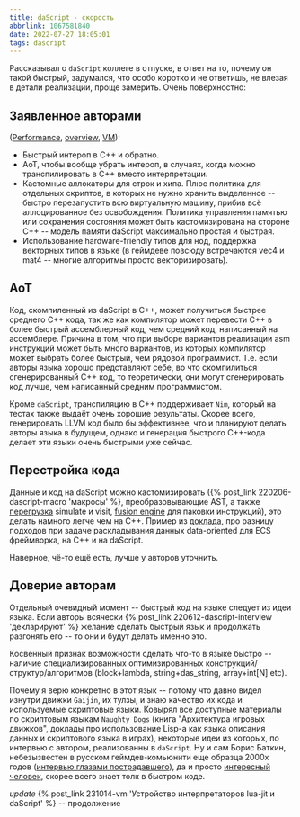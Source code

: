 ```yaml
---
title: daScript - скорость
abbrlink: 1067581840
date: 2022-07-27 18:05:01
tags: dascript
---
```


Рассказывал о `daScript` коллеге в отпуске, в ответ на то, почему он такой быстрый, задумался, что особо коротко и не ответишь, не влезая в детали реализации, проще замерить. Очень поверхностно:

## Заявленное авторами
([Performance](https://dascript.org/doc/reference/introduction.html#performance), [overview](https://dascript.org/), [VM](https://dascript.org/doc/reference/embedding/vm.html)):
- Быстрый интероп в C++ и обратно.
- AoT, чтобы вообще убрать интероп, в случаях, когда можно транспилировать в C++ вместо интерпретации.
- Кастомные аллокаторы для строк и хипа. Плюс политика для отдельных скриптов, в которых не нужно хранить выделенное -- быстро перезапустить всю виртуальную машину, прибив всё аллоцированное без освобождения. Политика управления памятью или сохранения состояния может быть кастомизирована на стороне C++ -- модель памяти daScript максимально простая и быстрая.
- Использование hardware-friendly типов для нод, поддержка векторных типов в языке (в геймдеве повсюду встречаются vec4 и mat4 -- многие алгоритмы просто векторизировать).

## AoT
Код, скомпиленный из daScript в C++, может получиться быстрее среднего C++ кода, так же как компилятор может перевести C++ в более быстрый ассемблерный код, чем средний код, написанный на ассемблере. Причина в том, что при выборе вариантов реализации asm инструкций может быть много вариантов, из которых компилятор может выбрать более быстрый, чем рядовой программист. Т.е. если авторы языка хорошо представляют себе, во что скомпилиться сгенерированный C++ код, то теоретически, они могут сгенерировать код лучше, чем написанный средним программистом.

Кроме `daScript`, транспиляцию в C++ поддерживает `Nim`, который на тестах также выдаёт очень хорошие результаты. Скорее всего, генерировать LLVM код было бы эффективнее, что и планируют делать авторы языка в будущем, однако и генерация быстрого C++-кода делает эти языки очень быстрыми уже сейчас.

## Перестройка кода

Данные и код на daScript можно кастомизировать ({% post_link 220206-dascript-macro 'макросы' %}, преобразовывающие AST, а также [перегрузка](https://github.com/GaijinEntertainment/daScript/blob/250c5124dc1ce5e56933d42d15ef5e209d30dd20/include/daScript/ast/ast.h#L340) simulate и visit, [fusion engine](https://github.com/GaijinEntertainment/daScript/blob/985eaeda9ec6d4c594f9f9583ce3b14aed023d91/include/daScript/das_config.h#L74) для паковки инструкций), это делать намного легче чем на C++. Пример из [доклада](https://youtu.be/IvHGczF6Go0?t=2565), про разницу подходов при задаче раскладывания данных data-oriented для ECS фреймворка, на C++ и на daScript.

Наверное, чё-то ещё есть, лучше у авторов уточнить.

## Доверие авторам

Отдельный очевидный момент -- быстрый код на языке следует из идеи языка. Если авторы всячески {% post_link 220612-dascript-interview 'декларируют' %} желание сделать быстрый язык и продолжать разгонять его -- то они и будут делать именно это.

Косвенный признак возможности сделать что-то в языке быстро -- наличие специализированных оптимизированных конструкций/структур/алгоритмов (block+lambda, string+das_string, array<T>+int[N] etc).

Почему я верю конкретно в этот язык -- потому что давно видел изнутри движки `Gaijin`, их тулзы, и знаю качество их кода и используемые скриптовые языки. Ковырял все доступные материалы по скриптовым языкам `Naughty Dogs` (книга "Архитектура игровых движков", доклады про использование Lisp-а как языка описания данных и скриптового языка в играх), некоторые идеи из которых, по интервью с автором, реализованны в `daScript`. Ну и сам Борис Баткин, небезызвестен в русском геймдев-комьюнити еще образца 2000х годов ([интервью глазами пострадавшего](https://web.archive.org/web/20071218053755/http://blog.gamedeff.com/?p=64)), да и просто [интересный человек](https://www.mobygames.com/developer/sheet/view/developerId,53108/), скорее всего знает толк в быстром коде.

*update*
{% post_link 231014-vm 'Устройство интерпретаторов lua-jit и daScript' %} -- продолжение

